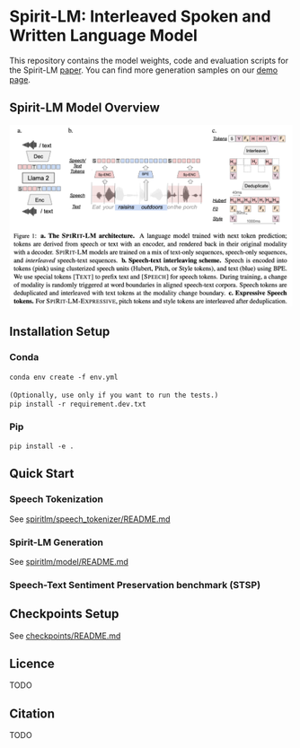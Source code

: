 # Spirit-LM: Interleaved Spoken and Written Language Model

This repository contains the model weights, code and evaluation scripts for the Spirit-LM [paper](https://arxiv.org/pdf/2402.05755.pdf). You can find more generation samples on our [demo page](https://speechbot.github.io/spiritlm/).
## Spirit-LM Model Overview
<img src="assets/spiritlm_overview.png">

## Installation Setup
### Conda
```
conda env create -f env.yml

(Optionally, use only if you want to run the tests.)
pip install -r requirement.dev.txt
```
### Pip
```
pip install -e .
```

## Quick Start
### Speech Tokenization
See [spiritlm/speech_tokenizer/README.md](spiritlm/speech_tokenizer/README.md)
### Spirit-LM Generation
See [spiritlm/model/README.md](spiritlm/model/README.md)
### Speech-Text Sentiment Preservation benchmark (STSP)

## Checkpoints Setup
See [checkpoints/README.md](checkpoints/README.md)

## Licence
TODO
## Citation
TODO

